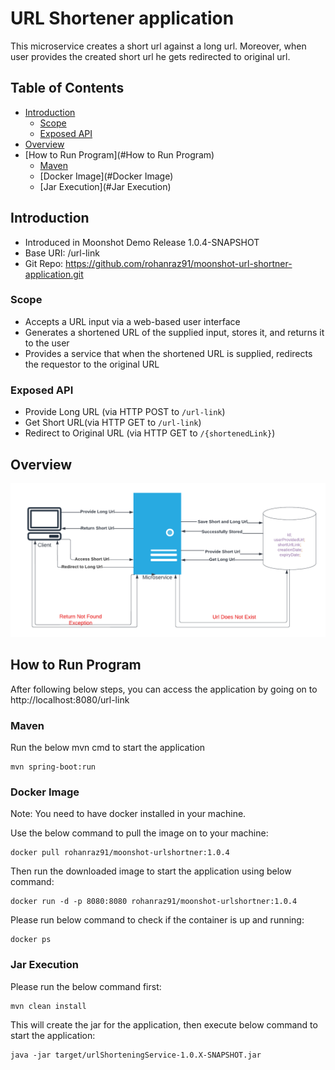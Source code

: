 # URL Shortener application

This microservice creates a short url against a long url. Moreover, when user provides the created short url he gets 
redirected to original url. 

## Table of Contents

- [Introduction](#introduction)
  - [Scope](#Scope)
  - [Exposed API](#exposed-api)
- [Overview](#overview)
- [How to Run Program](#How to Run Program)
  - [Maven](#Maven)
  - [Docker Image](#Docker Image)
  - [Jar Execution](#Jar Execution)
## Introduction

- Introduced in Moonshot Demo Release 1.0.4-SNAPSHOT
- Base URI: /url-link
- Git Repo: <https://github.com/rohanraz91/moonshot-url-shortner-application.git>

### Scope
- Accepts a URL input via a web-based user interface
- Generates a shortened URL of the supplied input, stores it, and returns it to the user
- Provides a service that when the shortened URL is supplied, redirects the requestor to the original URL

### Exposed API
- Provide Long URL (via HTTP POST to `/url-link`)
- Get Short URL(via HTTP GET to `/url-link`)
- Redirect to Original URL (via HTTP GET to `/{shortenedLink}`)

## Overview
![Overview](Images/Overview_diagram.png)

## How to Run Program
After following below steps, you can access the application by going on to http://localhost:8080/url-link

### Maven
Run the below mvn cmd to start the application
```
mvn spring-boot:run
```

### Docker Image
Note: You need to have docker installed in your machine.

Use the below command to pull the image on to your machine:
```
docker pull rohanraz91/moonshot-urlshortner:1.0.4
```
Then run the downloaded image to start the application using below command:
```
docker run -d -p 8080:8080 rohanraz91/moonshot-urlshortner:1.0.4
```
Please run below command to check if the container is up and running:
```
docker ps
```

### Jar Execution
Please run the below command first:
```
mvn clean install
```
This will create the jar for the application, then execute below command to start the application:
```
java -jar target/urlShorteningService-1.0.X-SNAPSHOT.jar
```
